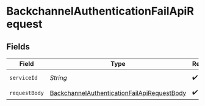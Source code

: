 # BackchannelAuthenticationFailApiRequest


## Fields

| Field                                                                                                                 | Type                                                                                                                  | Required                                                                                                              | Description                                                                                                           |
| --------------------------------------------------------------------------------------------------------------------- | --------------------------------------------------------------------------------------------------------------------- | --------------------------------------------------------------------------------------------------------------------- | --------------------------------------------------------------------------------------------------------------------- |
| `serviceId`                                                                                                           | *String*                                                                                                              | :heavy_check_mark:                                                                                                    | A service ID.                                                                                                         |
| `requestBody`                                                                                                         | [BackchannelAuthenticationFailApiRequestBody](../../models/operations/BackchannelAuthenticationFailApiRequestBody.md) | :heavy_check_mark:                                                                                                    | N/A                                                                                                                   |